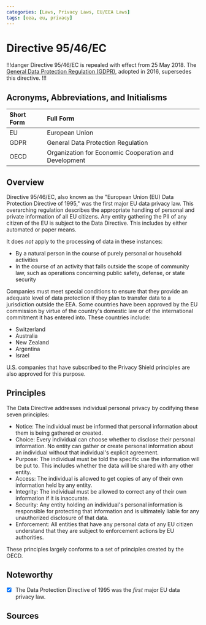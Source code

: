 ```yaml
---
categories: [Laws, Privacy Laws, EU/EEA Laws]
tags: [eea, eu, privacy]
---
```


# Directive 95/46/EC

!!!danger
Directive 95/46/EC is repealed with effect from 25 May 2018. The [General Data Protection Regulation (GDPR)](/laws/gdpr.md), adopted in 2016, supersedes this directive.
!!!

## Acronyms, Abbreviations, and Initialisms

Short Form | Full Form
:--- | :---
EU | European Union
GDPR | General Data Protection Regulation
OECD | Organization for Economic Cooperation and Development

## Overview

Directive 95/46/EC, also known as the "European Union (EU) Data Protection Directive of 1995," was the first major EU data privacy law. This overarching regulation describes the appropriate handling of personal and private information of all EU citizens. Any entity gathering the PII of any citizen of the EU is subject to the Data Directive. This includes by either automated or paper means.

It does *not* apply to the processing of data in these instances:

- By a natural person in the course of purely personal or household activities
- In the course of an activity that falls outside the scope of community law, such as operations concerning public safety, defense, or state security

Companies must meet special conditions to ensure that they provide an adequate level of data protection if they plan to transfer data to a jurisdiction outside the EEA. Some countries have been approved by the EU commission by virtue of the country's domestic law or of the international commitment it has entered into. These countries include:

- Switzerland
- Australia
- New Zealand
- Argentina
- Israel

U.S. companies that have subscribed to the Privacy Shield principles are also approved for this purpose.

## Principles

The Data Directive addresses individual personal privacy by codifying these seven principles:

- Notice: The individual must be informed that personal information about them is being gathered or created.
- Choice: Every individual can choose whether to disclose their personal information. No entity can gather or create personal information about an individual without that individual's explicit agreement.
- Purpose: The individual must be told the specific use the information will be put to. This includes whether the data will be shared with any other entity.
- Access: The individual is allowed to get copies of any of their own information held by any entity.
- Integrity: The individual must be allowed to correct any of their own information if it is inaccurate.
- Security: Any entity holding an individual's personal information is responsible for protecting that information and is ultimately liable for any unauthorized disclosure of that data.
- Enforcement: All entities that have any personal data of any EU citizen understand that they are subject to enforcement actions by EU authorities.

These principles largely conforms to a set of principles created by the OECD.

## Noteworthy

- [x] The Data Protection Directive of 1995 was the *first* major EU data privacy law.

## Sources

